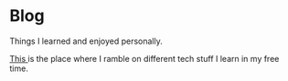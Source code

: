 # Blog
Things I learned and enjoyed personally.

<a href="https://sridevivella.github.io/"> This </a> is the place where I ramble on different tech stuff I learn in my free time.
